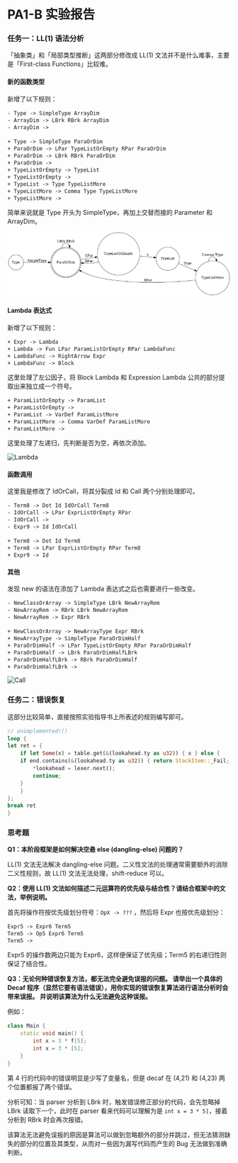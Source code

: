 # PA1-B 实验报告

### 任务一：LL(1) 语法分析

「抽象类」和「局部类型推断」这两部分修改成 LL(1) 文法并不是什么难事，主要是「First-class Functions」比较难。

#### 新的函数类型

新增了以下规则：

```
- Type -> SimpleType ArrayDim
- ArrayDim -> LBrk RBrk ArrayDim
- ArrayDim ->

+ Type -> SimpleType ParaOrDim
+ ParaOrDim -> LPar TypeListOrEmpty RPar ParaOrDim
+ ParaOrDim -> LBrk RBrk ParaOrDim
+ ParaOrDim ->
+ TypeListOrEmpty -> TypeList
+ TypeListOrEmpty ->
+ TypeList -> Type TypeListMore
+ TypeListMore -> Comma Type TypeListMore
+ TypeListMore ->
```

简单来说就是 Type 开头为 SimpleType，再加上交替而接的 Parameter 和 ArrayDim。

![type](assets/type-1572175436161.png)

#### Lambda 表达式

新增了以下规则：

```
+ Expr -> Lambda
+ Lambda -> Fun LPar ParamListOrEmpty RPar LambdaFunc
+ LambdaFunc -> RightArrow Expr
+ LambdaFunc -> Block
```

这里处理了左公因子，将 Block Lambda 和 Expression Lambda 公共的部分提取出来独立成一个符号。

```
+ ParamListOrEmpty -> ParamList
+ ParamListOrEmpty ->
+ ParamList -> VarDef ParamListMore
+ ParamListMore -> Comma VarDef ParamListMore
+ ParamListMore -> 
```

这里处理了左递归，先判断是否为空，再依次添加。

![Lambda](D:/Workplace/decaf-2017011474/assert/lambda.png)

#### 函数调用

这里我是修改了 IdOrCall，将其分裂成 Id 和 Call 两个分别处理即可。

```
- Term8 -> Dot Id IdOrCall Term8
- IdOrCall -> LPar ExprListOrEmpty RPar
- IdOrCall ->
- Expr9 -> Id IdOrCall

+ Term8 -> Dot Id Term8
+ Term8 -> LPar ExprListOrEmpty RPar Term8
+ Expr9 -> Id
```

#### 其他

发现 new 的语法在添加了 Lambda 表达式之后也需要进行一些改变。

```
- NewClassOrArray -> SimpleType LBrk NewArrayRem
- NewArrayRem -> RBrk LBrk NewArrayRem
- NewArrayRem -> Expr RBrk

+ NewClassOrArray -> NewArrayType Expr RBrk
+ NewArrayType -> SimpleType ParaOrDimHalf
+ ParaOrDimHalf -> LPar TypeListOrEmpty RPar ParaOrDimHalf
+ ParaOrDimHalf -> LBrk ParaOrDimHalfLBrk
+ ParaOrDimHalfLBrk -> RBrk ParaOrDimHalf
+ ParaOrDimHalfLBrk ->
```

![Call](D:/Workplace/decaf-2017011474/assert/call.png)

### 任务二：错误恢复

这部分比较简单，直接按照实验指导书上所表述的规则编写即可。

```rust
// unimplemented!()
loop {
let ret = {
    if let Some(x) = table.get(&(lookahead.ty as u32)) { x } else {
    if end.contains(&(lookahead.ty as u32)) { return StackItem::_Fail; } else { 
        *lookahead = lexer.next(); 
        continue;
    }
    }
};
break ret
}
```

### 思考题

**Q1：本阶段框架是如何解决空悬 else (dangling-else) 问题的？**

LL(1) 文法无法解决 dangling-else 问题。二义性文法的处理通常需要额外的消除二义性规则，故 LL(1) 文法无法处理，shift-reduce 可以。

**Q2：使用 LL(1) 文法如何描述二元运算符的优先级与结合性？请结合框架中的文法，举例说明。**

首先将操作符按优先级划分符号：`OpX -> ???` ，然后将 Expr 也按优先级划分：

```
Expr5 -> Expr6 Term5
Term5 -> Op5 Expr6 Term5
Term5 ->
```

Expr5 的操作数两边只能为 Expr6，这样便保证了优先级；Term5 的右递归性则保证了结合性。 

**Q3：无论何种错误恢复方法，都无法完全避免误报的问题。 请举出一个具体的 Decaf 程序（显然它要有语法错误），用你实现的错误恢复算法进行语法分析时会带来误报。 并说明该算法为什么无法避免这种误报。**

例如：

```c++
class Main {
    static void main() {
        int x = 3 * f[5];
        int x = 3 * [5];
    }
}
```

第 4 行的代码中的错误明显是少写了变量名，但是 decaf 在 (4,21) 和 (4,23) 两个位置都报了两个错误。

分析可知：当 parser 分析到 LBrk 时，触发错误修正部分的代码，会先忽略掉 LBrk 读取下一个，此时在 parser 看来代码可以理解为是 `int x = 3 * 5]`，接着分析到 RBrk 时会再次报错。

该算法无法避免误报的原因是算法可以做到忽略额外的部分并跳过，但无法猜测缺失的部分的位置及其类型，从而对一些因为漏写代码而产生的 Bug 无法做到准确判断。